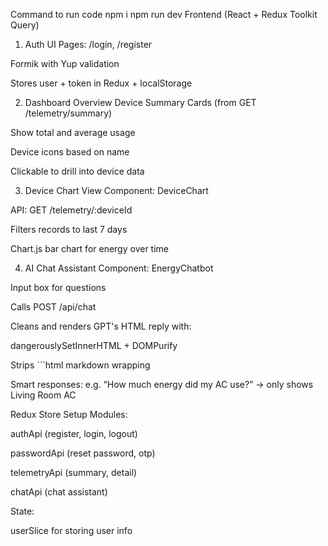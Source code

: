 Command to run code 
npm i 
npm run dev
Frontend (React + Redux Toolkit Query)
 1. Auth UI
Pages: /login, /register

Formik with Yup validation

Stores user + token in Redux + localStorage

 2. Dashboard Overview
Device Summary Cards (from GET /telemetry/summary)

Show total and average usage

Device icons based on name

Clickable to drill into device data

 3. Device Chart View
Component: DeviceChart

API: GET /telemetry/:deviceId

Filters records to last 7 days

Chart.js bar chart for energy over time

 4. AI Chat Assistant
Component: EnergyChatbot

Input box for questions

Calls POST /api/chat

Cleans and renders GPT's HTML reply with:

dangerouslySetInnerHTML + DOMPurify

Strips ```html markdown wrapping

Smart responses: e.g.
“How much energy did my AC use?” → only shows Living Room AC

 Redux Store Setup
Modules:

authApi (register, login, logout)

passwordApi (reset password, otp)

telemetryApi (summary, detail)

chatApi (chat assistant)

State:

userSlice for storing user info
